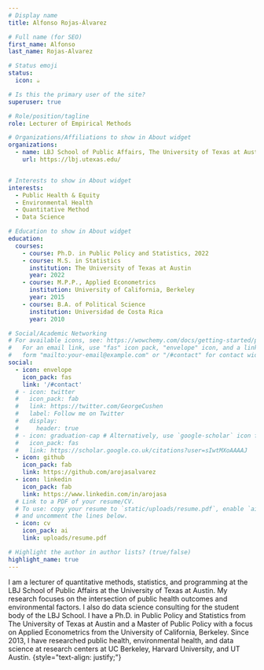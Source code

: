 ```yaml
---
# Display name
title: Alfonso Rojas-Álvarez

# Full name (for SEO)
first_name: Alfonso
last_name: Rojas-Alvarez

# Status emoji
status:
  icon: ☕️

# Is this the primary user of the site?
superuser: true

# Role/position/tagline
role: Lecturer of Empirical Methods

# Organizations/Affiliations to show in About widget
organizations:
  - name: LBJ School of Public Affairs, The University of Texas at Austin
    url: https://lbj.utexas.edu/


# Interests to show in About widget
interests:
  - Public Health & Equity
  - Environmental Health
  - Quantitative Method
  - Data Science

# Education to show in About widget
education:
  courses:
    - course: Ph.D. in Public Policy and Statistics, 2022
    - course: M.S. in Statistics
      institution: The University of Texas at Austin
      year: 2022
    - course: M.P.P., Applied Econometrics
      institution: University of California, Berkeley
      year: 2015
    - course: B.A. of Political Science
      institution: Universidad de Costa Rica
      year: 2010

# Social/Academic Networking
# For available icons, see: https://wowchemy.com/docs/getting-started/page-builder/#icons
#   For an email link, use "fas" icon pack, "envelope" icon, and a link in the
#   form "mailto:your-email@example.com" or "/#contact" for contact widget.
social:
  - icon: envelope
    icon_pack: fas
    link: '/#contact'
  # - icon: twitter
  #   icon_pack: fab
  #   link: https://twitter.com/GeorgeCushen
  #   label: Follow me on Twitter
  #   display:
  #     header: true
  # - icon: graduation-cap # Alternatively, use `google-scholar` icon from `ai` icon pack
  #   icon_pack: fas
  #   link: https://scholar.google.co.uk/citations?user=sIwtMXoAAAAJ
  - icon: github
    icon_pack: fab
    link: https://github.com/arojasalvarez
  - icon: linkedin
    icon_pack: fab
    link: https://www.linkedin.com/in/arojasa
  # Link to a PDF of your resume/CV.
  # To use: copy your resume to `static/uploads/resume.pdf`, enable `ai` icons in `params.yaml`,
  # and uncomment the lines below.
  - icon: cv
    icon_pack: ai
    link: uploads/resume.pdf

# Highlight the author in author lists? (true/false)
highlight_name: true
---
```

I am a lecturer of quantitative methods, statistics, and programming at the LBJ School of Public Affairs at the University of Texas at Austin. My research focuses on the intersection of public health outcomes and environmental factors. I also do data science consulting for the student body of the LBJ School. I have a Ph.D. in Public Policy and Statistics from The University of Texas at Austin and a Master of Public Policy with a focus on Applied Econometrics from the University of California, Berkeley. Since 2013, I have researched public health, environmental health, and data science at research centers at UC Berkeley, Harvard University, and UT Austin.
{style="text-align: justify;"}
